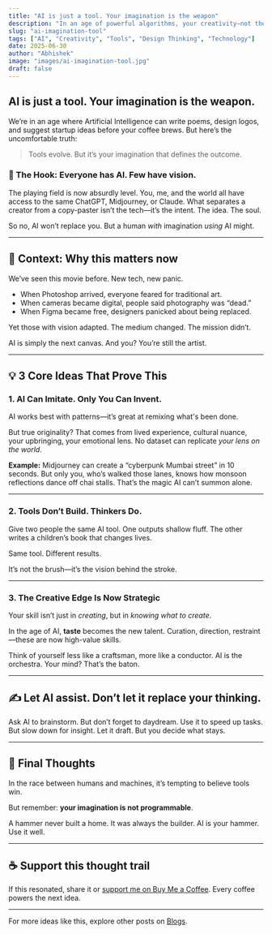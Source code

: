 ```yaml
---
title: "AI is just a tool. Your imagination is the weapon"
description: "In an age of powerful algorithms, your creativity—not the code—sets you apart. Here's why imagination still matters more than machine."
slug: "ai-imagination-tool"
tags: ["AI", "Creativity", "Tools", "Design Thinking", "Technology"]
date: 2025-06-30
author: "Abhishek"
image: "images/ai-imagination-tool.jpg"
draft: false
---
```


## AI is just a tool. Your imagination is the weapon.

We’re in an age where Artificial Intelligence can write poems, design logos, and suggest startup ideas before your coffee brews. But here’s the uncomfortable truth:

> Tools evolve. But it’s your imagination that defines the outcome.

### 🧠 The Hook: Everyone has AI. Few have vision.

The playing field is now absurdly level. You, me, and the world all have access to the same ChatGPT, Midjourney, or Claude. What separates a creator from a copy-paster isn’t the tech—it’s the intent. The idea. The soul.

So no, AI won’t replace you. But a human *with* imagination *using* AI might.

---

## 🎨 Context: Why this matters now

We’ve seen this movie before. New tech, new panic.

- When Photoshop arrived, everyone feared for traditional art.
- When cameras became digital, people said photography was “dead.”
- When Figma became free, designers panicked about being replaced.

Yet those with vision adapted. The medium changed. The mission didn’t.

AI is simply the next canvas. And you? You’re still the artist.

---

## 💡 3 Core Ideas That Prove This

### 1. AI Can Imitate. Only You Can Invent.

AI works best with patterns—it’s great at remixing what's been done.

But true originality? That comes from lived experience, cultural nuance, your upbringing, your emotional lens. No dataset can replicate *your lens on the world*.

**Example:** Midjourney can create a “cyberpunk Mumbai street” in 10 seconds. But only you, who’s walked those lanes, knows how monsoon reflections dance off chai stalls. That’s the magic AI can’t summon alone.

---

### 2. Tools Don’t Build. Thinkers Do.

Give two people the same AI tool. One outputs shallow fluff. The other writes a children’s book that changes lives.

Same tool. Different results.

It’s not the brush—it’s the vision behind the stroke.

---

### 3. The Creative Edge Is Now Strategic

Your skill isn’t just in *creating*, but in *knowing what to create*.

In the age of AI, **taste** becomes the new talent.
Curation, direction, restraint—these are now high-value skills.

Think of yourself less like a craftsman, more like a conductor. AI is the orchestra. Your mind? That’s the baton.

---

## ✍️ Let AI assist. Don’t let it replace your thinking.

Ask AI to brainstorm. But don’t forget to daydream.
Use it to speed up tasks. But slow down for insight.
Let it draft. But you decide what stays.

---

## 👣 Final Thoughts

In the race between humans and machines, it’s tempting to believe tools win.

But remember: **your imagination is not programmable**.

A hammer never built a home. It was always the builder. AI is your hammer. Use it well.

---

## ☕ Support this thought trail

If this resonated, share it or [support me on Buy Me a Coffee](https://www.buymeacoffee.com/abhisheksawant). Every coffee powers the next idea.

---

For more ideas like this, explore other posts on [Blogs](https://www.abhisheksawant.com/blog/).
